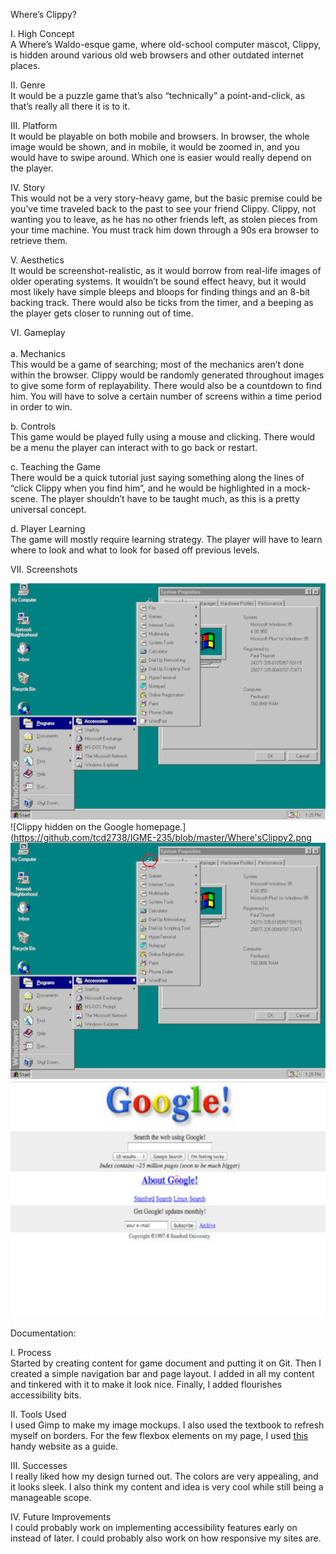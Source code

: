 Where’s Clippy?

I. High Concept <br>
A Where’s Waldo-esque game, where old-school computer mascot, Clippy, is hidden around various old web 
browsers and other outdated internet places.

II. Genre <br>
It would be a puzzle game that’s also “technically” a point-and-click, as that’s really all there it is
to it.

III. Platform <br>
It would be playable on both mobile and browsers. In browser, the whole image would be shown, and in 
mobile, it would be zoomed in, and you would have to swipe around. Which one is easier would really 
depend on the player.

IV. Story <br>
This would not be a very story-heavy game, but the basic premise could be you’ve time traveled back to 
the past to see your friend Clippy. Clippy, not wanting you to leave, as he has no other friends left, as
stolen pieces from your time machine. You must track him down through a 90s era browser to retrieve them.

V. Aesthetics <br>
It would be screenshot-realistic, as it would borrow from real-life images of older operating systems. It 
wouldn’t be sound effect heavy, but it would most likely have simple bleeps and bloops for finding things 
and an 8-bit backing track. There would also be ticks from the timer, and a beeping as the player gets 
closer to running out of time.

VI. Gameplay <br> <br>
  a. Mechanics <br>
    This would be a game of searching; most of the mechanics aren’t done within the browser. Clippy would 
    be randomly generated throughout images to give some form of replayability. There would also be a 
    countdown to find him. You will have to solve a certain number of screens within a time period in order
    to win.
    
  b. Controls <br>
    This game would be played fully using a mouse and clicking. There would be a menu the player can 
    interact with to go back or restart.

  c. Teaching the Game <br>
    There would be a quick tutorial just saying something along the lines of “click Clippy when you 
    find him”, and he would be highlighted in a mock-scene. The player shouldn’t have to be taught much,
    as this is a pretty universal concept.
    
  d. Player Learning <br>
    The game will mostly require learning strategy. The player will have to learn where to look and what
    to look for based off previous levels.
    
VII. Screenshots <br>

![Clippy hidden in a Windows homepage.](https://github.com/tcd2738/IGME-235/blob/master/Where'sClippy1.png) <br>
![Clippy hidden on the Google homepage.](https://github.com/tcd2738/IGME-235/blob/master/Where'sClippy2.png <br>
![Clippy circled in a Windows homepage.](https://github.com/tcd2738/IGME-235/blob/master/Where'sClippy1Found.png) <br>
![Clippy circled on the Google homepage.](https://github.com/tcd2738/IGME-235/blob/master/Where'sClippy2Found.png)

Documentation:

I. Process <br>
Started by creating content for game document and putting it on Git. Then I created a simple navigation bar and 
page layout. I added in all my content and tinkered with it to make it look nice. Finally, I added flourishes
accessibility bits.

II. Tools Used <br>
I used Gimp to make my image mockups. I also used the textbook to refresh myself on borders. For the few
flexbox elements on my page, I used <a href = https://css-tricks.com/snippets/css/a-guide-to-flexbox>this</a> 
handy website as a guide.

III. Successes <br>
I really liked how my design turned out. The colors are very appealing, and it looks sleek. I also think my content
and idea is very cool while still being a manageable scope.

IV. Future Improvements <br>
I could probably work on implementing accessibility features early on instead of later. I could probably also work on
how responsive my sites are.
